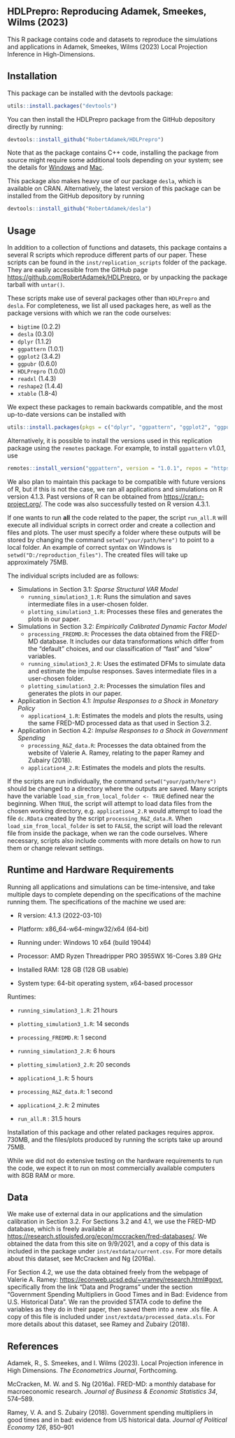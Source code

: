 
<!-- README.md is generated from README.Rmd. Please edit that file -->

## HDLPrepro: Reproducing Adamek, Smeekes, Wilms (2023)

This R package contains code and datasets to reproduce the simulations
and applications in Adamek, Smeekes, Wilms (2023) Local Projection
Inference in High-Dimensions.

## Installation

This package can be installed with the devtools package:

``` r
utils::install.packages("devtools")
```

You can then install the HDLPrepro package from the GitHub depository
directly by running:

``` r
devtools::install_github("RobertAdamek/HDLPrepro")
```

Note that as the package contains C++ code, installing the package from
source might require some additional tools depending on your system; see
the details for
[Windows](https://cran.r-project.org/bin/windows/Rtools/) and
[Mac](https://mac.r-project.org/tools/).

This package also makes heavy use of our package `desla`, which is
available on CRAN. Alternatively, the latest version of this package can
be installed from the GitHub depository by running

``` r
devtools::install_github("RobertAdamek/desla")
```

## Usage

In addition to a collection of functions and datasets, this package
contains a several R scripts which reproduce different parts of our
paper. These scripts can be found in the `inst/replication_scripts`
folder of the package. They are easily accessible from the GitHub page
<https://github.com/RobertAdamek/HDLPrepro>, or by unpacking the package
tarball with `untar()`.

These scripts make use of several packages other than `HDLPrepro` and
`desla`. For completeness, we list all used packages here, as well as
the package versions with which we ran the code ourselves:

- `bigtime` (0.2.2)
- `desla` (0.3.0)
- `dplyr` (1.1.2)
- `ggpattern` (1.0.1)
- `ggplot2` (3.4.2)
- `ggpubr` (0.6.0)
- `HDLPrepro` (1.0.0)
- `readxl` (1.4.3)
- `reshape2` (1.4.4)
- `xtable` (1.8-4)

We expect these packages to remain backwards compatible, and the most
up-to-date versions can be installed with

``` r
utils::install.packages(pkgs = c("dplyr", "ggpattern", "ggplot2", "ggpubr", "readxl", "reshape2"))
```

Alternatively, it is possible to install the versions used in this
replication package using the `remotes` package. For example, to install
`ggpattern` v1.0.1, use

``` r
remotes::install_version("ggpattern", version = "1.0.1", repos = "https://cloud.r-project.org")
```

We also plan to maintain this package to be compatible with future
versions of R, but if this is not the case, we ran all applications and
simulations on R version 4.1.3. Past versions of R can be obtained from
<https://cran.r-project.org/>. The code was also successfully tested on
R version 4.3.1.

If one wants to run **all** the code related to the paper, the script
`run_all.R` will execute all individual scripts in correct order and
create a collection and files and plots. The user must specify a folder
where these outputs will be stored by changing the command
`setwd("your/path/here")` to point to a local folder. An example of
correct syntax on Windows is `setwd("D:/reproduction_files")`. The
created files will take up approximately 75MB.

The individual scripts included are as follows:

- Simulations in Section 3.1: *Sparse Structural VAR Model*
  - `running_simulation3_1.R`: Runs the simulation and saves
    intermediate files in a user-chosen folder.
  - `plotting_simulation3_1.R`: Processes these files and generates the
    plots in our paper.
- Simulations in Section 3.2: *Empirically Calibrated Dynamic Factor
  Model*
  - `processing_FREDMD.R`: Processes the data obtained from the FRED-MD
    database. It includes our data transformations which differ from the
    “default” choices, and our classification of “fast” and “slow”
    variables.
  - `running_simulation3_2.R`: Uses the estimated DFMs to simulate data
    and estimate the impulse responses. Saves intermediate files in a
    user-chosen folder.
  - `plotting_simulation3_2.R`: Processes the simulation files and
    generates the plots in our paper.
- Application in Section 4.1: *Impulse Responses to a Shock in Monetary
  Policy*
  - `application4_1.R`: Estimates the models and plots the results,
    using the same FRED-MD processed data as that used in Section 3.2.
- Application in Section 4.2: *Impulse Responses to a Shock in
  Government Spending*
  - `processing_R&Z_data.R`: Processes the data obtained from the
    website of Valerie A. Ramey, relating to the paper Ramey and Zubairy
    (2018).
  - `application4_2.R`: Estimates the models and plots the results.

If the scripts are run individually, the command
`setwd("your/path/here")` should be changed to a directory where the
outputs are saved. Many scripts have the variable
`load_sim_from_local_folder <- TRUE` defined near the beginning. When
`TRUE`, the script will attempt to load data files from the chosen
working directory, e.g. `application4_2.R` would attempt to load the
file `dc.RData` created by the script `processing_R&Z_data.R`. When
`load_sim_from_local_folder` is set to `FALSE`, the script will load the
relevant file from inside the package, when we ran the code ourselves.
Where necessary, scripts also include comments with more details on how
to run them or change relevant settings.

## Runtime and Hardware Requirements

Running all applications and simulations can be time-intensive, and take
multiple days to complete depending on the specifications of the machine
running them. The specifications of the machine we used are:

- R version: 4.1.3 (2022-03-10)

- Platform: x86_64-w64-mingw32/x64 (64-bit)

- Running under: Windows 10 x64 (build 19044)

- Processor: AMD Ryzen Threadripper PRO 3955WX 16-Cores 3.89 GHz

- Installed RAM: 128 GB (128 GB usable)

- System type: 64-bit operating system, x64-based processor

Runtimes:

- `running_simulation3_1.R`: 21 hours

- `plotting_simulation3_1.R`: 14 seconds

- `processing_FREDMD.R`: 1 second

- `running_simulation3_2.R`: 6 hours

- `plotting_simulation3_2.R`: 20 seconds

- `application4_1.R`: 5 hours

- `processing_R&Z_data.R`: 1 second

- `application4_2.R`: 2 minutes

- `run_all.R` : 31.5 hours

Installation of this package and other related packages requires approx.
730MB, and the files/plots produced by running the scripts take up
around 75MB.

While we did not do extensive testing on the hardware requirements to
run the code, we expect it to run on most commercially available
computers with 8GB RAM or more.

## Data

We make use of external data in our applications and the simulation
calibration in Section 3.2. For Sections 3.2 and 4.1, we use the FRED-MD
database, which is freely available at
<https://research.stlouisfed.org/econ/mccracken/fred-databases/>. We
obtained the data from this site on 9/9/2021, and a copy of this data is
included in the package under `inst/extdata/current.csv`. For more
details about this dataset, see McCracken and Ng (2016a).

For Section 4.2, we use the data obtained freely from the webpage of
Valerie A. Ramey: <https://econweb.ucsd.edu/~vramey/research.html#govt>,
specifically from the link “Data and Programs” under the section
“Government Spending Multipliers in Good Times and in Bad: Evidence from
U.S. Historical Data”. We ran the provided STATA code to define the
variables as they do in their paper, then saved them into a new .xls
file. A copy of this file is included under
`inst/extdata/processed_data.xls`. For more details about this dataset,
see Ramey and Zubairy (2018).

## References

Adamek, R., S. Smeekes, and I. Wilms (2023). Local Projection inference
in High Dimensions. *The Econometrics Journal*, Forthcoming.

McCracken, M. W. and S. Ng (2016a). FRED-MD: a monthly database for
macroeconomic research. *Journal of Business & Economic Statistics 34*,
574–589.

Ramey, V. A. and S. Zubairy (2018). Government spending multipliers in
good times and in bad: evidence from US historical data. *Journal of
Political Economy 126*, 850–901
